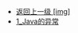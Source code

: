 - [返回上一级 [img]](后端/JavaNote/2_Java(书栈)/4_异常处理/img/)
- [1_Java的异常](后端/JavaNote/2_Java(书栈)/4_异常处理/img/1_Java的异常/)
